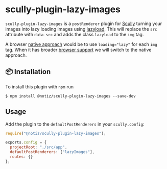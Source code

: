 # scully-plugin-lazy-images

`scully-plugin-lazy-images` is a `postRenderer` plugin for [Scully](http://scully.io/) turning your images into lazy loading images using [lazyload](https://github.com/tuupola/lazyload). This will replace the `src` attribute with `data-src` and adds the class `lazyload` to the `img` tag.

A browser [native approach](https://web.dev/native-lazy-loading/) would be to use `loading="lazy"` for each `img` tag. When it has broader [browser support](https://caniuse.com/#feat=loading-lazy-attr) we will switch to the native approach.

## 📦 Installation

To install this plugin with `npm` run

```
$ npm install @notiz/scully-plugin-lazy-images --save-dev
```

## Usage

Add the plugin to the `defaultPostRenderers` in your `scully.config`:

```js
require("@notiz/scully-plugin-lazy-images");

exports.config = {
  projectRoot: "./src/app",
  defaultPostRenderers: ["lazyImages"],
  routes: {}
};
```
